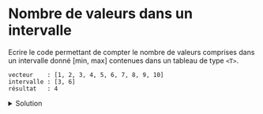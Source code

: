 # Nombre de valeurs dans un intervalle

Ecrire le code permettant de compter le nombre de valeurs comprises dans un intervalle donné [min, max] contenues dans un tableau de type `<T>`.

~~~
vecteur    : [1, 2, 3, 4, 5, 6, 7, 8, 9, 10]
intervalle : [3, 6]
résultat   : 4
~~~

<details>
<summary>Solution</summary>

~~~cpp
#include <iostream>
#include <algorithm>
#include <vector>
#include <span>

using namespace std;

//---------------------------------------------------------
template <typename T>
ostream& operator<< (ostream& os, span<T> s) {
   os << "[";
   for (size_t i=0; i<s.size(); ++i) {
      if (i) os << ", ";
      os << s[i];
   }
   return os << "]";
}

template <typename T>
struct entre {
   const T& min;
   const T& max;
   bool operator() (T e) { return e >= min and e <= max; }
};

//---------------------------------------------------------
int main() {

   vector v {1, 2, 3, 4, 5, 6, 7, 8, 9, 10};
   cout << span(v) << endl;

   cout << count_if(v.begin(), v.end(), entre<int>{3, 6});
}
~~~

</details>